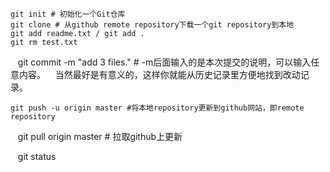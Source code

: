     git init # 初始化一个Git仓库
    git clone # 从github remote repository下载一个git repository到本地
    git add readme.txt / git add .
    git rm test.txt
    git commit -m "add 3 files." # -m后面输入的是本次提交的说明，可以输入任意内容。
    当然最好是有意义的，这样你就能从历史记录里方便地找到改动记录。

    git push -u origin master #将本地repository更新到github网站，即remote repository
    git pull origin master # 拉取github上更新

    git status
